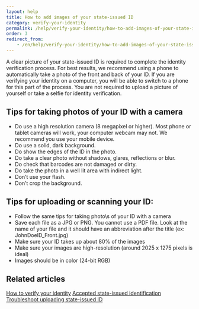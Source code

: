 ```yaml
---
layout: help
title: How to add images of your state-issued ID
category: verify-your-identity
permalink: /help/verify-your-identity/how-to-add-images-of-your-state-issued-id/
order: 3
redirect_from:
    - /en/help/verify-your-identity/how-to-add-images-of-your-state-issued-id/
---
```

A clear picture of your state-issued ID is required to complete the identity verification process. For best results, we recommend using a phone to automatically take a photo of the front and back of your ID. If you are verifying your identity on a computer, you will be able to switch to a phone for this part of the process. You are not required to upload a picture of yourself or take a selfie for identity verification.

## Tips for taking photos of your ID with a camera

* Do use a high resolution camera (8 megapixel or higher). Most phone or tablet cameras will work, your computer webcam may not. We recommend you use your mobile device.
* Do use a solid, dark background.
* Do show the edges of the ID in the photo.
* Do take a clear photo without shadows, glares, reflections or blur.
* Do check that barcodes are not damaged or dirty.
* Do take the photo in a well lit area with indirect light.
* Don’t use your flash.
* Don’t crop the background.

## Tips for uploading or scanning your ID:

* Follow the same tips for taking photo\s of your ID with a camera
* Save each file as a JPG or PNG. You cannot use a PDF file. Look at the name of your file and it should have an abbreviation after the title (ex: JohnDoeID_Front.jpg)
* Make sure your ID takes up about 80% of the images
* Make sure your images are high-resolution (around 2025 x 1275 pixels is ideal)
* Images should be in color (24-bit RGB)

## Related articles

[How to verify your identity](https://login.gov/help/verify-your-identity/how-to-verify-your-identity/)
[Accepted state-issued identification](https://login.gov/help/verify-your-identity/accepted-state-issued-identification/)
[Troubleshoot uploading state-issued ID](/help/verify-your-identity/troubleshoot-uploading-your-state-issued-id/)
